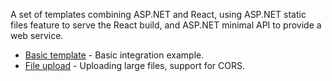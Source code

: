 A set of templates combining ASP.NET and React, using ASP.NET static files feature
to serve the React build, and ASP.NET minimal API to provide a web service.

- [Basic template](basic) - Basic integration example.
- [File upload](file-upload) - Uploading large files, support for CORS.
